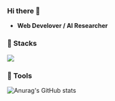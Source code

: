 ### Hi there 👋   

 - **Web Develover / AI Researcher**

### 📌 Stacks
<img src="https://img.shields.io/badge/Python-3766AB?style=flat-square&logo=Python&logoColor=white"/>

### 📌 Tools

![Anurag's GitHub stats](https://github-readme-stats.vercel.app/api?username=hand-mj&show_icons=true&theme=radical)

<!--
**hand-mj/hand-mj** is a ✨ _special_ ✨ repository because its `README.md` (this file) appears on your GitHub profile.

Here are some ideas to get you started:

- 🔭 I’m currently working on ...
- 🌱 I’m currently learning ...
- 👯 I’m looking to collaborate on ...
- 🤔 I’m looking for help with ...
- 💬 Ask me about ...
- 📫 How to reach me: ...
- 😄 Pronouns: ...
- ⚡ Fun fact: ...
-->
